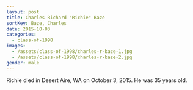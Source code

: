```yaml
---
layout: post
title: Charles Richard "Richie" Baze
sortKey: Baze, Charles
date: 2015-10-03
categories:
  - class-of-1998
images:
  - /assets/class-of-1998/charles-r-baze-1.jpg
  - /assets/class-of-1998/charles-r-baze-2.jpg
gender: male
---
```


Richie died in Desert Aire, WA on October 3, 2015. He was 35 years old.
